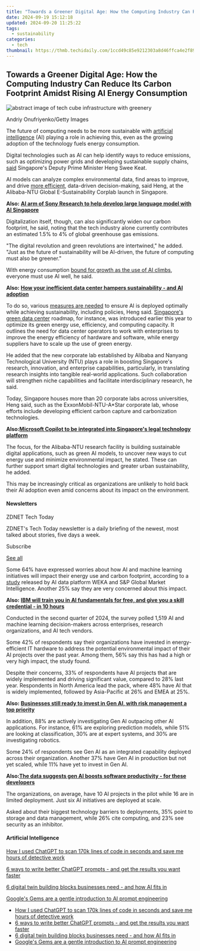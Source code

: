 ```yaml
---
title: "Towards a Greener Digital Age: How the Computing Industry Can Reduce Its Carbon Footprint Amidst Rising AI Energy Consumption"
date: 2024-09-19 15:12:18
updated: 2024-09-20 11:25:22
tags:
  - sustainability
categories:
  - tech
thumbnail: https://thmb.techidaily.com/1ccd49c85e9212303a8d46ffca4e2f894288070bb2a09d79b62ee40d21724a7f.jpg
---
```


## Towards a Greener Digital Age: How the Computing Industry Can Reduce Its Carbon Footprint Amidst Rising AI Energy Consumption

![abstract image of tech cube infrastructure with greenery](https://www.zdnet.com/a/img/resize/f0148bea5c9cf5c046ae39c676fd09a30e247763/2024/09/13/2a39842a-3226-4334-a2c2-554731b50718/sustaniability-tech-andriy-onufriyenko092024.jpg?auto=webp&precrop=2121,1192,x0,y0&width=1280)

Andriy Onufriyenko/Getty Images

The future of computing needs to be more sustainable with [artificial intelligence](https://www.zdnet.com/article/what-is-ai-heres-everything-you-need-to-know-about-artificial-intelligence/) (AI) playing a role in achieving this, even as the growing adoption of the technology fuels energy consumption. 

Digital technologies such as AI can help identify ways to reduce emissions, such as optimizing power grids and developing sustainable supply chains, [said](https://www.pmo.gov.sg/Newsroom/DPM-Heng-Swee-Keat-at-the-Launch-of-the-Alibaba-NTU-Global-E-Sustainability-Corplab) Singapore's Deputy Prime Minister Heng Swee Keat. 

AI models can analyze complex environmental data, find areas to improve, and drive [more efficient](https://www.zdnet.com/article/singapore-wants-only-data-centres-that-are-efficient/), data-driven decision-making, said Heng, at the Alibaba-NTU Global E-Sustainability Corplab launch in Singapore. 

**Also:** [**AI arm of Sony Research to help develop large language model with AI Singapore**](https://www.zdnet.com/article/sony-to-help-test-and-finetune-regional-large-language-model/)

Digitalization itself, though, can also significantly widen our carbon footprint, he said, noting that the tech industry alone currently contributes an estimated 1.5% to 4% of global greenhouse gas emissions. 

"The digital revolution and green revolutions are intertwined," he added. "Just as the future of sustainability will be AI-driven, the future of computing must also be greener."

With energy consumption [bound for growth as the use of AI climbs](https://www.zdnet.com/article/singapore-keeping-its-eye-on-data-centers-and-data-models-as-ai-adoption-grows/), everyone must use AI well, he said. 

**Also:** [**How your inefficient data center hampers sustainability - and AI adoption**](https://www.zdnet.com/article/how-your-inefficient-data-center-hampers-sustainability-and-ai-adoption/#link=%7B%22role%22:%22standard%22,%22href%22:%22https://www.zdnet.com/article/how-your-inefficient-data-center-hampers-sustainability-and-ai-adoption/%22,%22target%22:%22%5Fblank%22,%22absolute%22:%22%22,%22linkText%22:%22%3Cstrong%3EHow%20your%20inefficient%20data%20center%20hampers%20sustainability%20-%20and%20AI%20adoption%3C/strong%3E%22%7D)

To do so, various [measures are needed](https://www.zdnet.com/article/singapore-urged-to-fund-support-for-ai-adoption-and-decarbonization/) to ensure AI is deployed optimally while achieving sustainability, including policies, Heng said. [Singapore's green data center](https://www.zdnet.com/article/singapore-looks-to-ai-future-with-plans-for-quantum-chip-and-data-centers/) roadmap, for instance, was introduced earlier this year to optimize its green energy use, efficiency, and computing capacity. It outlines the need for data center operators to work with enterprises to improve the energy efficiency of hardware and software, while energy suppliers have to scale up the use of green energy.

He added that the new corporate lab established by Alibaba and Nanyang Technological University (NTU) plays a role in boosting Singapore's research, innovation, and enterprise capabilities, particularly, in translating research insights into tangible real-world applications. Such collaboration will strengthen niche capabilities and facilitate interdisciplinary research, he said.

Today, Singapore houses more than 20 corporate labs across universities, Heng said, such as the ExxonMobil-NTU-A\*Star corporate lab, whose efforts include developing efficient carbon capture and carbonization technologies. 

**Also:**[**Microsoft Copilot to be integrated into Singapore's legal technology platform**](https://www.zdnet.com/article/singapore-lawyers-offered-access-to-microsoft-copilot-but-reminded-to-have-human-oversight/)

The focus, for the Alibaba-NTU research facility is building sustainable digital applications, such as green AI models, to uncover new ways to cut energy use and minimize environmental impact, he stated. These can further support smart digital technologies and greater urban sustainability, he added.

This may be increasingly critical as organizations are unlikely to hold back their AI adoption even amid concerns about its impact on the environment. 

#### Newsletters

ZDNET Tech Today

ZDNET's Tech Today newsletter is a daily briefing of the newest, most talked about stories, five days a week.

 Subscribe

[See all](https://www.zdnet.com/newsletters/)

Some 64% have expressed worries about how AI and machine learning initiatives will impact their energy use and carbon footprint, according to a [study](https://www.weka.io/company/weka-newsroom/press-releases/global-trends-in-ai-2024/) released by AI data platform WEKA and S&P Global Market Intelligence. Another 25% say they are very concerned about this impact.

**Also:** [**IBM will train you in AI fundamentals for free, and give you a skill credential - in 10 hours**](https://www.zdnet.com/article/ibm-will-train-you-in-ai-fundamentals-for-free-and-give-you-a-skill-credential-in-10-hours/)

Conducted in the second quarter of 2024, the survey polled 1,519 AI and machine learning decision-makers across enterprises, research organizations, and AI tech vendors. 

Some 42% of respondents say their organizations have invested in energy-efficient IT hardware to address the potential environmental impact of their AI projects over the past year. Among them, 56% say this has had a high or very high impact, the study found. 

Despite their concerns, 33% of respondents have AI projects that are widely implemented and driving significant value, compared to 28% last year. Respondents in North America lead the pack, where 48% have AI that is widely implemented, followed by Asia-Pacific at 26% and EMEA at 25%. 

**Also:** [**Businesses still ready to invest in Gen AI, with risk management a top priority**](https://www.zdnet.com/article/businesses-still-ready-to-invest-in-gen-ai-with-risk-management-a-top-priority/#link=%7B%22role%22:%22standard%22,%22href%22:%22https://www.zdnet.com/article/businesses-still-ready-to-invest-in-gen-ai-with-risk-management-a-top-priority/%22,%22target%22:%22%5Fblank%22,%22absolute%22:%22%22,%22linkText%22:%22%3Cstrong%3EBusinesses%20still%20ready%20to%20invest%20in%20Gen%20AI,%20with%20risk%20management%20a%20top%20priority%3C/strong%3E%22%7D)

In addition, 88% are actively investigating Gen AI outpacing other AI applications. For instance, 61% are exploring prediction models, while 51% are looking at classification, 30% are at expert systems, and 30% are investigating robotics. 

Some 24% of respondents see Gen AI as an integrated capability deployed across their organization. Another 37% have Gen AI in production but not yet scaled, while 11% have yet to invest in Gen AI. 

**Also:**[**The data suggests gen AI boosts software productivity - for these developers**](https://www.zdnet.com/article/the-data-confirms-genai-boosts-software-productivity-at-least-for-beginning-developers/)

The organizations, on average, have 10 AI projects in the pilot while 16 are in limited deployment. Just six AI initiatives are deployed at scale. 

Asked about their biggest technology barriers to deployments, 35% point to storage and data management, while 26% cite computing, and 23% see security as an inhibitor. 

#### Artificial Intelligence

[How I used ChatGPT to scan 170k lines of code in seconds and save me hours of detective work](https://www.zdnet.com/article/how-chatgpt-scanned-170k-lines-of-code-in-seconds-and-saved-me-hours-of-work/ "How I used ChatGPT to scan 170k lines of code in seconds and save me hours of detective work")

[6 ways to write better ChatGPT prompts - and get the results you want faster](https://www.zdnet.com/article/6-ways-to-write-better-chatgpt-prompts-and-get-the-results-you-want-faster/ "6 ways to write better ChatGPT prompts - and get the results you want faster")

[6 digital twin building blocks businesses need - and how AI fits in](https://www.zdnet.com/article/6-digital-twin-building-blocks-businesses-need-and-how-ai-fits-in/ "6 digital twin building blocks businesses need - and how AI fits in")

[Google's Gems are a gentle introduction to AI prompt engineering](https://www.zdnet.com/article/googles-gems-are-a-gentle-introduction-to-ai-prompt-engineering/ "Google's Gems are a gentle introduction to AI prompt engineering")

* [How I used ChatGPT to scan 170k lines of code in seconds and save me hours of detective work](https://www.zdnet.com/article/how-chatgpt-scanned-170k-lines-of-code-in-seconds-and-saved-me-hours-of-work/ "How I used ChatGPT to scan 170k lines of code in seconds and save me hours of detective work")
* [6 ways to write better ChatGPT prompts - and get the results you want faster](https://www.zdnet.com/article/6-ways-to-write-better-chatgpt-prompts-and-get-the-results-you-want-faster/ "6 ways to write better ChatGPT prompts - and get the results you want faster")
* [6 digital twin building blocks businesses need - and how AI fits in](https://www.zdnet.com/article/6-digital-twin-building-blocks-businesses-need-and-how-ai-fits-in/ "6 digital twin building blocks businesses need - and how AI fits in")
* [Google's Gems are a gentle introduction to AI prompt engineering](https://www.zdnet.com/article/googles-gems-are-a-gentle-introduction-to-ai-prompt-engineering/ "Google's Gems are a gentle introduction to AI prompt engineering")

<ins class="adsbygoogle"
     style="display:block"
     data-ad-format="autorelaxed"
     data-ad-client="ca-pub-7571918770474297"
     data-ad-slot="1223367746"></ins>



<ins class="adsbygoogle"
     style="display:block"
     data-ad-client="ca-pub-7571918770474297"
     data-ad-slot="8358498916"
     data-ad-format="auto"
     data-full-width-responsive="true"></ins>
